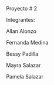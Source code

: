 Proyecto # 2 

Integrantes:

Allan Alonzo

Fernanda Medina

Bessy Padilla

Mayra Salazar

Pamela Salazar